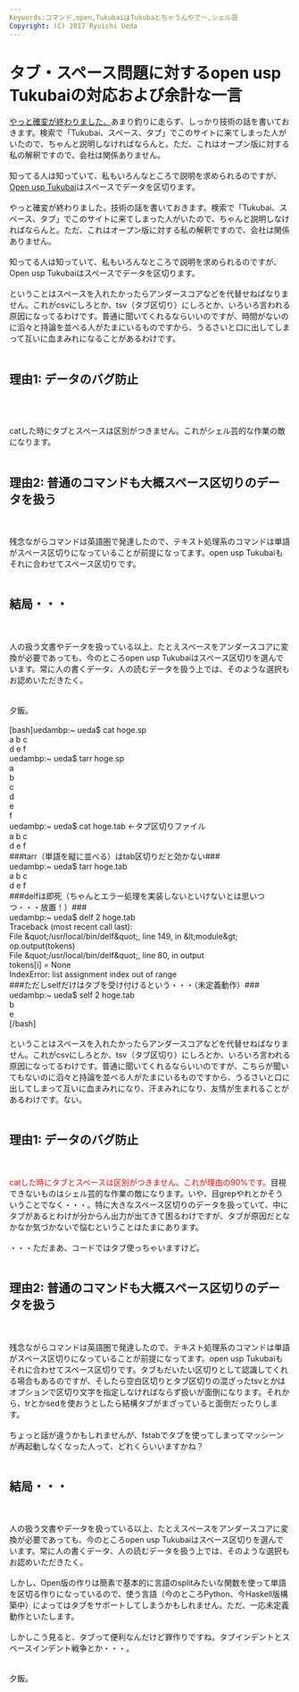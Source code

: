 ```yaml
---
Keywords:コマンド,open,TukubaiはTukubaとちゃうんやで〜,シェル芸
Copyright: (C) 2017 Ryuichi Ueda
---
```


# <!--:ja-->タブ・スペース問題に対するopen usp Tukubaiの対応および余計な一言<!--:-->
<!--:ja--><a href="http://blog.ueda.asia/?p=2157" title="SI業界がIT化してないとか酷いことを言ってしまった" target="_blank">やっと確変が終わりました。</a>あまり釣りに走らず、しっかり技術の話を書いておきます。検索で「Tukubai、スペース、タブ」でこのサイトに来てしまった人がいたので、ちゃんと説明しなければならんと。ただ、これはオープン版に対する私の解釈ですので、会社は関係ありません。<br />
<br />
知ってる人は知っていて、私もいろんなところで説明を求められるのですが、<a href="https://github.com/usp-engineers-community/Open-usp-Tukubai" target="_blank">Open usp Tukubai</a>はスペースでデータを区切ります。<br />
<br />
<!--:--><!--:en-->やっと確変が終わりました。技術の話を書いておきます。検索で「Tukubai、スペース、タブ」でこのサイトに来てしまった人がいたので、ちゃんと説明しなければならんと。ただ、これはオープン版に対する私の解釈ですので、会社は関係ありません。<br />
<br />
知ってる人は知っていて、私もいろんなところで説明を求められるのですが、Open usp Tukubaiはスペースでデータを区切ります。<br />
<br />
ということはスペースを入れたかったらアンダースコアなどを代替せねばなりません。これがcsvにしろとか、tsv（タブ区切り）にしろとか、いろいろ言われる原因になってるわけです。普通に聞いてくれるならいいのですが、時間がないのに滔々と持論を並べる人がたまにいるものですから、うるさいと口に出してしまって互いに血まみれになることがあるわけです。<br />
<br />
<h2>理由1: データのバグ防止</h2><br />
<br />
<br />
catした時にタブとスペースは区別がつきません。これがシェル芸的な作業の敵になります。<br />
<br />
<h2>理由2: 普通のコマンドも大概スペース区切りのデータを扱う</h2><br />
<br />
残念ながらコマンドは英語圏で発達したので、テキスト処理系のコマンドは単語がスペース区切りになっていることが前提になってます。open usp Tukubaiもそれに合わせてスペース区切りです。<br />
<br />
<h2>結局・・・</h2><br />
<br />
人の扱う文書やデータを扱っている以上、たとえスペースをアンダースコアに変換が必要であっても、今のところopen usp Tukubaiはスペース区切りを選んでいます。常に人の書くデータ、人の読むデータを扱う上では、そのような選択もお認めいただきたく。<br />
<br />
<br />
夕飯。<!--:--><!--more--><!--:ja--><br />
<br />
[bash]uedambp:~ ueda$ cat hoge.sp<br />
a b c<br />
d e f<br />
uedambp:~ ueda$ tarr hoge.sp <br />
a<br />
b<br />
c<br />
d<br />
e<br />
f<br />
uedambp:~ ueda$ cat hoge.tab ←タブ区切りファイル<br />
a	b	c<br />
d	e	f<br />
###tarr（単語を縦に並べる）はtab区切りだと効かない###<br />
uedambp:~ ueda$ tarr hoge.tab<br />
a	b	c<br />
d	e	f<br />
###delfは即死（ちゃんとエラー処理を実装しないといけないとは思いつつ・・・放置！）###<br />
uedambp:~ ueda$ delf 2 hoge.tab <br />
Traceback (most recent call last):<br />
 File &amp;quot;/usr/local/bin/delf&amp;quot;, line 149, in &amp;lt;module&amp;gt;<br />
 op.output(tokens)<br />
 File &amp;quot;/usr/local/bin/delf&amp;quot;, line 80, in output<br />
 tokens[i] = None<br />
IndexError: list assignment index out of range<br />
###ただしselfだけはタブを受け付けるという・・・（未定義動作）###<br />
uedambp:~ ueda$ self 2 hoge.tab <br />
b<br />
e<br />
[/bash]<br />
<br />
ということはスペースを入れたかったらアンダースコアなどを代替せねばなりません。これがcsvにしろとか、tsv（タブ区切り）にしろとか、いろいろ言われる原因になってるわけです。普通に聞いてくれるならいいのですが、こちらが聞いてもないのに滔々と持論を並べる人がたまにいるものですから、うるさいと口に出してしまって互いに血まみれになり、汗まみれになり、友情が生まれることがあるわけです。ない。<br />
<br />
<h2>理由1: データのバグ防止</h2><br />
<br />
<span style="color:red">catした時にタブとスペースは区別がつきません。これが理由の90%です。</span>目視できないものはシェル芸的な作業の敵になります。いや、目grepやれとかそういうことでなく・・・。特に大きなスペース区切りのデータを扱っていて、中にタブがあるとわけが分からん出力が出てきて困るわけですが、タブが原因だとなかなか気づかないで悩むということはたまにあります。<br />
<br />
・・・ただまあ、コードではタブ使っちゃいますけど。<br />
<br />
<h2>理由2: 普通のコマンドも大概スペース区切りのデータを扱う</h2><br />
<br />
残念ながらコマンドは英語圏で発達したので、テキスト処理系のコマンドは単語がスペース区切りになっていることが前提になってます。open usp Tukubaiもそれに合わせてスペース区切りです。タブもだいたい区切りとして認識してくれる場合もあるのですが、そしたら空白区切りとタブ区切りの混ざったtsvとかはオプションで区切り文字を指定しなければならず扱いが面倒になります。それから、trとかsedを使おうとしたら結構タブがまざっていると面倒だったりします。<br />
<br />
ちょっと話が違うかもしれませんが、fstabでタブを使ってしまってマッシーンが再起動しなくなった人って、どれくらいいますかね？<br />
<br />
<h2>結局・・・</h2><br />
<br />
人の扱う文書やデータを扱っている以上、たとえスペースをアンダースコアに変換が必要であっても、今のところopen usp Tukubaiはスペース区切りを選んでいます。常に人の書くデータ、人の読むデータを扱う上では、そのような選択もお認めいただきたく。<br />
<br />
しかし、Open版の作りは簡素で基本的に言語のsplitみたいな関数を使って単語を区切る作りになっているので、使う言語（今のところPython、今Haskell版構築中）によってはタブをサポートしてしまうかもしれません。ただ、一応未定義動作といたします。<br />
<br />
しかしこう見ると、タブって便利なんだけど罪作りですね。タブインデントとスペースインデント戦争とか・・・。<br />
<br />
<br />
夕飯。<!--:-->
